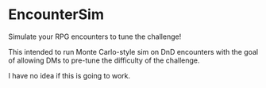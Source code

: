 # EncounterSim
 Simulate your RPG encounters to tune the challenge!

This intended to run Monte Carlo-style sim on DnD encounters with the goal of allowing DMs to pre-tune the difficulty of the challenge.

I have no idea if this is going to work.
